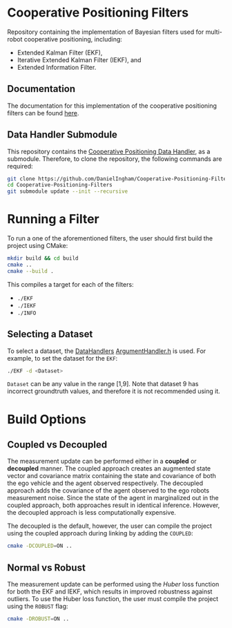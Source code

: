 # Cooperative Positioning Filters
Repository containing the implementation of Bayesian filters used for multi-robot cooperative positioning, including:
- Extended Kalman Filter (EKF),
- Iterative Extended Kalman Filter (IEKF), and
- Extended Information Filter.
## Documentation
The documentation for this implementation of the cooperative positioning filters can be found [here](https://danielingham.github.io/Cooperative-Positioning-Filters/).
## Data Handler Submodule
This repository contains the [Cooperative Positioning Data Handler](https://github.com/DanielIngham/Cooperative-Positioning-Data-Handler), as a submodule. Therefore, to clone the repository, the following commands are required:
```bash
git clone https://github.com/DanielIngham/Cooperative-Positioning-Filters.git
cd Cooperative-Positioning-Filters
git submodule update --init --recursive
```
# Running a Filter
To run a one of the aforementioned filters, the user should first build the project using CMake:
```bash
mkdir build && cd build
cmake ..
cmake --build .
```
This compiles a target for each of the filters:
- `./EKF` 
- `./IEKF` 
- `./INFO` 

## Selecting a Dataset
To select a dataset, the [DataHandlers](https://github.com/DanielIngham/Cooperative-Positioning-Data-Handler) [ArgumentHandler.h](https://github.com/DanielIngham/Cooperative-Positioning-Data-Handler/blob/master/ArgumentHandler.h) is used. For example, to set the dataset for the `EKF`: 
```bash
./EKF -d <Dataset>
```
`Dataset` can be any value in the range [1,9]. Note that dataset 9 has incorrect groundtruth values, and therefore it is not recommended using it.

# Build Options
## Coupled vs Decoupled
The measurement update can be performed either in a **coupled** or **decoupled** manner. The coupled approach creates an augmented state vector and covariance matrix containing the state and covariance of both the ego vehicle and the agent observed respectively. The decoupled approach adds the covariance of the agent observed to the ego robots measurement noise. Since the state of the agent in marginalized out in the coupled approach, both approaches result in identical inference. However, the decoupled approach is less computationally expensive. 

The decoupled is the default, however, the user can compile the project using the coupled approach during linking by adding the `COUPLED`:
```bash
cmake -DCOUPLED=ON ..
```
## Normal vs Robust 
The measurement update can be performed using the *Huber* loss function for both the EKF and IEKF, which results in improved robustness against outliers. To use the Huber loss function, the user must compile the project using the `ROBUST` flag:
```bash
cmake -DROBUST=ON ..
```
